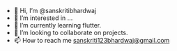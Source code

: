 - 👋 Hi, I’m @sanskritibhardwaj
- 👀 I’m interested in ...
- 🌱 I’m currently learning flutter.
- 💞️ I’m looking to collaborate on projects.
- 📫 How to reach me sanskriti123bhardwaj@gmail.com 

<!---
sanskritibhardwaj/sanskritibhardwaj is a ✨ special ✨ repository because its `README.md` (this file) appears on your GitHub profile.
You can click the Preview link to take a look at your changes.
--->
